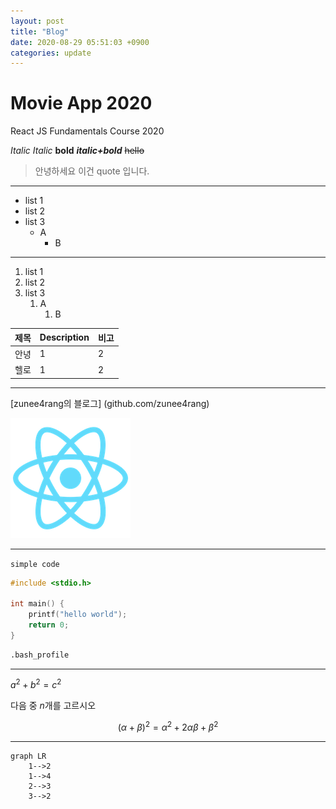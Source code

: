 ```yaml
---
layout: post
title: "Blog"
date: 2020-08-29 05:51:03 +0900
categories: update
---
```


# Movie App 2020

React JS Fundamentals Course 2020

_Italic_
_Italic_
**bold**
**_italic+bold_**
~~hello~~

> 안녕하세요 이건 quote 입니다.

---

- list 1
- list 2
- list 3
  - A
    - B

---

1. list 1
2. list 2
3. list 3
   1. A
      1. B

| 제목 | Description | 비고 |
| ---- | ----------- | ---- |
| 안녕 | 1           | 2    |
| 헬로 | 1           | 2    |

---

[zunee4rang의 블로그]
(github.com/zunee4rang)

![zunee4rang](https://github.com/zunee4rang/movie_app_2020/blob/master/public/logo192.png)

---

`simple code`

```cpp
#include <stdio.h>

int main() {
    printf("hello world");
    return 0;
}
```

```sh
.bash_profile
```

---

$a^2 + b^2 = c^2$

다음 중 $n$개를 고르시오

$$(\alpha + \beta)^2 = \alpha^2 + 2 \alpha \beta + \beta^2$$

---

```mermaid
graph LR
    1-->2
    1-->4
    2-->3
    3-->2
```
